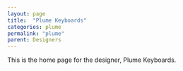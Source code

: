 ```yaml
---
layout: page
title:  "Plume Keyboards"
categories: plume
permalink: "plume"
parent: Designers
---
```

This is the home page for the designer, Plume Keyboards.
